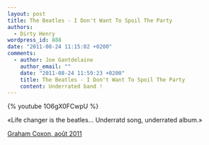 ```yaml
---
layout: post
title: The Beatles - I Don't Want To Spoil The Party
authors:
  - Dirty Henry
wordpress_id: 888
date: "2011-08-24 11:15:02 +0200"
comments:
  - author: Joe Gantdelaine
    author_email: ""
    date: "2011-08-24 11:59:23 +0200"
    title: The Beatles - I Don't Want To Spoil The Party
    content: Underrated band !
---
```


{% youtube 1O6gX0FCwpU %}

<quote>«Life changer is the beatles… Underratd song, underrated album.»</quote>

[Graham Coxon, août 2011](http://www.facebook.com/grahamcoxonofficial)
